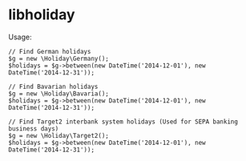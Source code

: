 libholiday
==========

Usage:

    // Find German holidays
    $g = new \Holiday\Germany();
    $holidays = $g->between(new DateTime('2014-12-01'), new DateTime('2014-12-31'));
    
    // Find Bavarian holidays
    $g = new \Holiday\Bavaria();
    $holidays = $g->between(new DateTime('2014-12-01'), new DateTime('2014-12-31'));
    
    // Find Target2 interbank system holidays (Used for SEPA banking business days)
    $g = new \Holiday\Target2();
    $holidays = $g->between(new DateTime('2014-12-01'), new DateTime('2014-12-31'));

